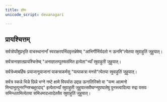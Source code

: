 ```yaml
---
title: होमः
unicode_script: devanagari

---
```


## प्रायश्चित्तम्

सर्वत्रोपाँशुप्रभृति वाचस्थानानाँ स्वराक्षरपर्भिदवृत्तभ्रेषेष्व् "आभिर्गीर्भिर्यदतो न ऊनमि"त्येतया स्रुवाहुतिं जुहुयात्।

सर्वत्रानाज्ञातप्रायश्चित्तेष्व् "अनाज्ञातम्पुरुषसंमित इत्येता"भ्याँ स्रुवाहुती जुहुयात्।

सर्वत्रेध्माबर्हिषः प्रयाजानूयाजानां पाकत्राकर्मसु "यत्पाकत्रा मनसे"त्येतया स्रुवाहुतिं जुहुयात्।

सर्वत्र स्कन्ने भिन्ने छिन्ने भग्ने नष्टे क्षामे विपर्यास उद्दाह ऊनातिरिक्ते वा "यन्म आत्मनो मिन्दाभूत्पुनरग्निश्चक्षुरदाद्" इत्येताभ्याँ स्रुवाहुती जुहुयात्सर्वेष्वग्न्युपघातेषु पुनस्त्वादित्या रुद्रा वसवः समिन्धतामित्येतया समिधमादध्यादेतयैव स्रुवाहुतिं जुहुयात्।